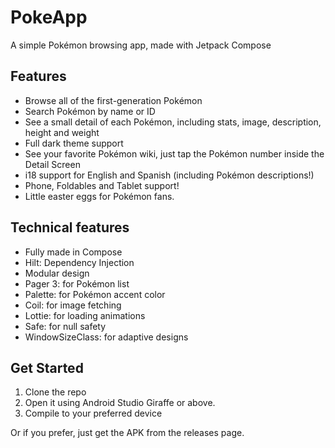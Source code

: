 # PokeApp
A simple Pokémon browsing app, made with Jetpack Compose

## Features
- Browse all of the first-generation Pokémon
- Search Pokémon by name or ID
- See a small detail of each Pokémon, including stats, image, description, height and weight
- Full dark theme support
- See your favorite Pokémon wiki, just tap the Pokémon number inside the Detail Screen
- i18 support for English and Spanish (including Pokémon descriptions!)
- Phone, Foldables and Tablet support!
- Little easter eggs for Pokémon fans.

## Technical features
- Fully made in Compose
- Hilt: Dependency Injection
- Modular design
- Pager 3: for Pokémon list
- Palette: for Pokémon accent color
- Coil: for image fetching
- Lottie: for loading animations
- Safe: for null safety
- WindowSizeClass: for adaptive designs

## Get Started
1. Clone the repo
2. Open it using Android Studio Giraffe or above.
3. Compile to your preferred device

Or if you prefer, just get the APK from the releases page.